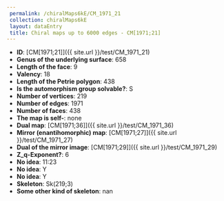 ```yaml
--- 
 permalink: /chiralMaps6kE/CM_1971_21 
 collection: chiralMaps6kE
 layout: dataEntry
 title: Chiral maps up to 6000 edges - CM[1971;21]
---
```


- **ID**: [CM[1971;21]]({{ site.url }}/test/CM_1971_21)
- **Genus of the underlying surface**: 658
- **Length of the face**: 9
- **Valency**: 18
- **Length of the Petrie polygon**: 438
- **Is the automorphism group solvable?**: S
- **Number of vertices**: 219
- **Number of edges**: 1971
- **Number of faces**: 438
- **The map is self-**: none
- **Dual map**: [CM[1971;36]]({{ site.url }}/test/CM_1971_36)
- **Mirror (enantihomorphic) map**: [CM[1971;27]]({{ site.url }}/test/CM_1971_27)
- **Dual of the mirror image**: [CM[1971;29]]({{ site.url }}/test/CM_1971_29)
- **Z_q-Exponent?**: 6
- **No idea**:  11:23
- **No idea**: Y
- **No idea**: Y
- **Skeleton**: Sk(219;3)
- **Some other kind of skeleton**: nan
